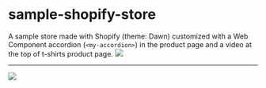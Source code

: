 # sample-shopify-store
A sample store made with Shopify (theme: Dawn) customized with a Web Component accordion (```<my-accordion>```) in the product page and a video at the top of t-shirts product page.
<img src="https://user-images.githubusercontent.com/100787980/197338399-e5fda275-58ea-4fb2-b118-ef999f0e1029.png">
<hr>
<img src="https://user-images.githubusercontent.com/100787980/197338415-73518b4b-28cb-4813-90c8-5b4718471e3c.png">
